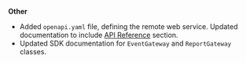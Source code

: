 **Other**

* Added ```openapi.yaml``` file, defining the remote web service. Updated documentation to include [API Reference](https://barchart.github.io/events-client-js/#/content/api_reference) section.
* Updated SDK documentation for ```EventGateway``` and ```ReportGateway``` classes.
